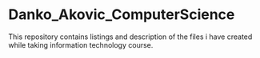 # Danko_Akovic_ComputerScience
This repository contains listings and description  of the files i have created while taking information technology course.
